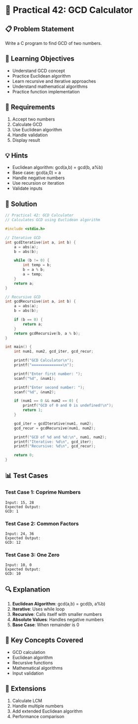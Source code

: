 # 🎯 Practical 42: GCD Calculator

## 📋 Problem Statement

Write a C program to find GCD of two numbers.

## 🎯 Learning Objectives

- Understand GCD concept
- Practice Euclidean algorithm
- Learn recursive and iterative approaches
- Understand mathematical algorithms
- Practice function implementation

## 📝 Requirements

1. Accept two numbers
2. Calculate GCD
3. Use Euclidean algorithm
4. Handle validation
5. Display result

## 💡 Hints

- Euclidean algorithm: gcd(a,b) = gcd(b, a%b)
- Base case: gcd(a,0) = a
- Handle negative numbers
- Use recursion or iteration
- Validate inputs

## 🔧 Solution

```c
// Practical 42: GCD Calculator
// Calculates GCD using Euclidean algorithm

#include <stdio.h>

// Iterative GCD
int gcdIterative(int a, int b) {
    a = abs(a);
    b = abs(b);

    while (b != 0) {
        int temp = b;
        b = a % b;
        a = temp;
    }
    return a;
}

// Recursive GCD
int gcdRecursive(int a, int b) {
    a = abs(a);
    b = abs(b);

    if (b == 0) {
        return a;
    }
    return gcdRecursive(b, a % b);
}

int main() {
    int num1, num2, gcd_iter, gcd_recur;

    printf("GCD Calculator\n");
    printf("==============\n");

    printf("Enter first number: ");
    scanf("%d", &num1);

    printf("Enter second number: ");
    scanf("%d", &num2);

    if (num1 == 0 && num2 == 0) {
        printf("GCD of 0 and 0 is undefined!\n");
        return 1;
    }

    gcd_iter = gcdIterative(num1, num2);
    gcd_recur = gcdRecursive(num1, num2);

    printf("GCD of %d and %d:\n", num1, num2);
    printf("Iterative: %d\n", gcd_iter);
    printf("Recursive: %d\n", gcd_recur);

    return 0;
}
```

## 📊 Test Cases

### Test Case 1: Coprime Numbers
```
Input: 15, 28
Expected Output:
GCD: 1
```

### Test Case 2: Common Factors
```
Input: 24, 36
Expected Output:
GCD: 12
```

### Test Case 3: One Zero
```
Input: 10, 0
Expected Output:
GCD: 10
```

## 🔍 Explanation

1. **Euclidean Algorithm**: gcd(a,b) = gcd(b, a%b)
2. **Iterative**: Uses while loop
3. **Recursive**: Calls itself with smaller numbers
4. **Absolute Values**: Handles negative numbers
5. **Base Case**: When remainder is 0

## 🎯 Key Concepts Covered

- GCD calculation
- Euclidean algorithm
- Recursive functions
- Mathematical algorithms
- Input validation

## 🚀 Extensions

1. Calculate LCM
2. Handle multiple numbers
3. Add extended Euclidean algorithm
4. Performance comparison